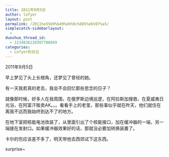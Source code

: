 ```yaml
---
title: 2011年9月5日
author: lofyer
layout: post
permalink: /2011%e5%b9%b49%e6%9c%885%e6%97%a5/
simplecatch-sidebarlayout:
  - 
duoshuo_thread_id:
  - 1234836220387786849
categories:
  - Lofyer的日记
---
```

2011年9月5日

早上梦见了头上长根角，还梦见了曾经的她。

有一天我若真的老去，我会不会回忆那些思念的日子？

就像那时候，好多人在我周围，在俄罗斯边境巡逻，在阿拉斯加搜救，在夏威夷日光浴，在阿富汗贩卖AK。。。看看手上的老茧，那些事似乎就在昨天，他们就住在离我不远而我始终到达不了的地方。

在地下室把核能电池改装了，从里面引出了个核能接口，加在缓冲器的一端，另一端接在发射口。如果缓冲器效果好的话，那就没必要加转换装置了。

卡尔的伤应该差不多了，明天带他去西郊试下这东西。

surprise~